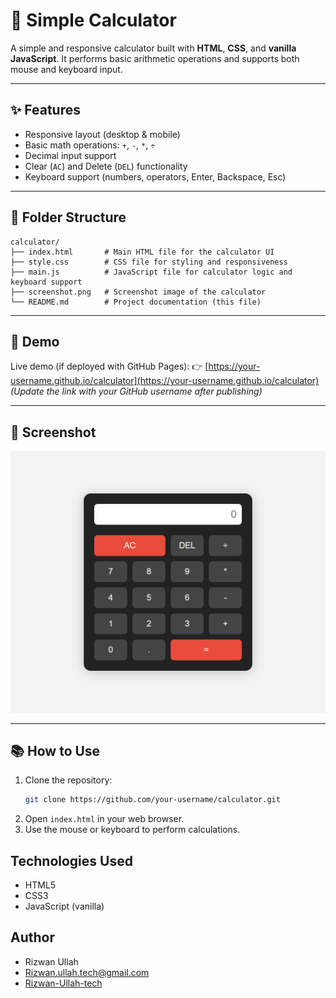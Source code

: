# 🧮 Simple Calculator

A simple and responsive calculator built with **HTML**, **CSS**, and **vanilla JavaScript**.
It performs basic arithmetic operations and supports both mouse and keyboard input.

---

## ✨ Features

- Responsive layout (desktop & mobile)
- Basic math operations: `+`, `-`, `*`, `÷`
- Decimal input support
- Clear (`AC`) and Delete (`DEL`) functionality
- Keyboard support (numbers, operators, Enter, Backspace, Esc)

---

## 📁 Folder Structure

```
calculator/
├── index.html       # Main HTML file for the calculator UI
├── style.css        # CSS file for styling and responsiveness
├── main.js          # JavaScript file for calculator logic and keyboard support
├── screenshot.png   # Screenshot image of the calculator
└── README.md        # Project documentation (this file)
```


---

## 🚀 Demo

Live demo (if deployed with GitHub Pages):
👉 [https://your-username.github.io/calculator](https://your-username.github.io/calculator)
_(Update the link with your GitHub username after publishing)_

---

## 📸 Screenshot

![Calculator Screenshot](screenshot.png)

---

## 📚 How to Use

1. Clone the repository:
   ```bash
   git clone https://github.com/your-username/calculator.git
    ```
2. Open `index.html` in your web browser.
3. Use the mouse or keyboard to perform calculations.

## Technologies Used
- HTML5
- CSS3
- JavaScript (vanilla)

## Author
- Rizwan Ullah
- [Rizwan.ullah.tech@gmail.com](mailto:Rizwan.ullah.tech@gmail.com)
- [Rizwan-Ullah-tech](https://github.com/Rizwan-Ullah-tech)


